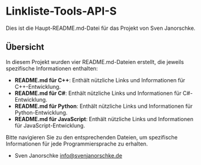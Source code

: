 # Linkliste-Tools-API-S

Dies ist die Haupt-README.md-Datei für das Projekt von Sven Janorschke.

## Übersicht

In diesem Projekt wurden vier README.md-Dateien erstellt, die jeweils spezifische Informationen enthalten:

- **README.md für C++**: Enthält nützliche Links und Informationen für C++-Entwicklung.
- **README.md für C#**: Enthält nützliche Links und Informationen für C#-Entwicklung.
- **README.md für Python**: Enthält nützliche Links und Informationen für Python-Entwicklung.
- **README.md für JavaScript**: Enthält nützliche Links und Informationen für JavaScript-Entwicklung.

Bitte navigieren Sie zu den entsprechenden Dateien, um spezifische Informationen für jede Programmiersprache zu erhalten.


- Sven Janorschke <info@svenjanorschke.de>
